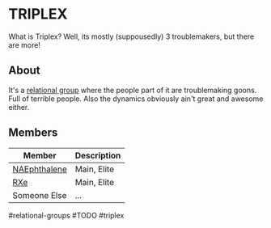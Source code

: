 # TRIPLEX

What is Triplex? Well, its mostly (suppousedly) 3 troublemakers, but there are more!

## About

It's a [relational group](Relational%20Groups.md) where the people part of it are troublemaking goons. Full of terrible people. Also the dynamics obviously ain't great and awesome either.
## Members

| Member                                                           | Description |
| ---------------------------------------------------------------- | ----------- |
| [NAEphthalene](../Characters/Air%20Conditioners/NAEphthalene.md) | Main, Elite |
| [RXe](../Characters/Air%20Conditioners/RXe.md)                   | Main, Elite |
| Someone Else                                                     | ...         |

#relational-groups #TODO #triplex